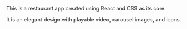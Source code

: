 This is a restaurant app created using React and CSS as its core. 

It is an elegant design with playable video, carousel images, and icons.